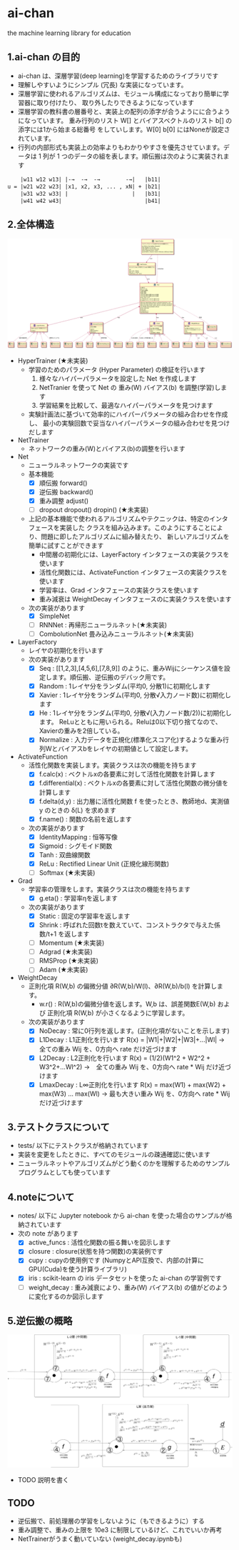 # ai-chan
the machine learning library for education

## 1.ai-chan の目的
* ai-chan は、深層学習(deep learning)を学習するためのライブラリです
* 理解しやすいようにシンプル (冗長) な実装になっています。
* 深層学習に使われるアルゴリズムは、モジュール構成になっており簡単に学習器に取り付けたり、
取り外したりできるようになっています
* 深層学習の教科書の層番号と、実装上の配列の添字が合うようにに合うようになっています。
重み行列のリスト W[] とバイアスベクトルのリスト b[] の添字には1から始まる総番号
をしていします。W[0] b[0] にはNoneが設定されています。
* 行列の内部形式も実装上の効率よりもわかりやすさを優先させています。データは 1 列が
1 つのデータの組を表します。順伝搬は次のように実装されます
```
    |w11 w12 w13| |-→  -→  -→        -→|   |b11|
u = |w21 w22 w23| |x1, x2, x3, ... , xN| + |b21|
    |w31 w32 w33| |                    |   |b31|
    |w41 w42 w43|                          |b41|
```
## 2.全体構造
![Classdiagram](docs/class.png)
* HyperTrainer (★未実装)
    * 学習のためのパラメータ (Hyper Parameter) の検証を行います
      1. 様々なハイパーパラメータを設定した Net を作成します
      1. NetTranier を使って Net の 重み(W) バイアス(b) を調整(学習)します
      1. 学習結果を比較して、最適なハイパーパラメータを見つけます
    * 実験計画法に基づいて効率的にハイパーパラメータの組み合わせを作成し、
      最小の実験回数で妥当なハイパーパラメータの組み合わせを見つけだします
* NetTrainer
    * ネットワークの重み(W)とバイアス(b)の調整を行います
* Net
    * ニューラルネットワークの実装です
    * 基本機能
      * [x] 順伝搬 forward()
      * [x] 逆伝搬 backward()
      * [x] 重み調整 adjust()
      * [ ] dropout dropout() dropin() (★未実装)
    * 上記の基本機能で使われるアルゴリズムやテクニックは、特定のインタフェースを実装した
      クラスを組み込みます。このようにすることにより、問題に即したアルゴリズムに組み替えたり、
      新しいアルゴリズムを簡単に試すことができます
      * 中間層の初期化には、LayerFactory インタフェースの実装クラスを使います
      * 活性化関数には、ActivateFunction インタフェースの実装クラスを使います
      * 学習率は、Grad インタフェースの実装クラスを使います
      * 重み減衰は WeightDecay インタフェースのに実装クラスを使います
    * 次の実装があります
      * [x] SimpleNet
      * [ ] RNNNet : 再帰形ニューラルネット(★未実装)
      * [ ] CombolutionNet 畳み込みニューラルネット(★未実装)
* LayerFactory
    * レイヤの初期化を行います
    * 次の実装があります
      * [x] Seq : [[1,2,3],[4,5,6],[7,8,9]] のように、重みWijにシーケンス値を設定します。順伝搬、逆伝搬のデバック用です。
      * [x] Random : 1レイヤ分をランダム(平均0, 分散1)に初期化します
      * [x] Xavier : 1レイヤ分をランダム(平均0, 分散√入力ノード数)に初期化します
      * [x] He : 1レイヤ分をランダム(平均0, 分散√(入力ノード数/2))に初期化します。
      ReLuとともに用いられる。Reluは0以下切り捨てなので、Xavierの重みを2倍している。
      * [x] Normalize : 入力データを正規化(標準化スコア化)するような重み行列Wとバイアスbをレイヤの初期値として設定します。
* ActivateFunction
    * 活性化関数を実装します。実装クラスは次の機能を持ちます
      * [x] f.calc(x) : ベクトルxの各要素に対して活性化関数を計算します
      * [x] f.differential(x) : ベクトルxの各要素に対して活性化関数の微分値を計算します
      * [x] f.delta(d,y) : 出力層に活性化関数 f を使ったとき、教師地d、実測値y のときの δ(L) を求めます
      * [x] f.name() : 関数の名前を返します
    * 次の実装があります
      * [x] IdentityMapping : 恒等写像
      * [x] Sigmoid : シグモイド関数
      * [x] Tanh : 双曲線関数
      * [x] ReLu : Rectified Linear Unit (正規化線形関数)
      * [ ] Softmax (★未実装)
* Grad
    * 学習率の管理をします。実装クラスは次の機能を持ちます
      * [x] g.eta() : 学習率ηを返します
    * 次の実装があります
      * [x] Static : 固定の学習率を返します
      * [x] Shrink : 呼ばれた回数tを数えていて、コンストラクタで与えた係数/t+1 を返します
      * [ ] Momentum (★未実装)
      * [ ] Adgrad   (★未実装)
      * [ ] RMSProp  (★未実装)
      * [ ] Adam  (★未実装)
* WeightDecay
    * 正則化項 R(W,b) の偏微分値 ∂R(W,b)/W(l)、∂R(W,b)/b(l) を計算します。
        * w.r() : R(W,b)の偏微分値を返します。W,b は、誤差関数E(W,b) および 
          正則化項 R(W,b) が小さくなるように学習します。
    * 次の実装があります
        * [x] NoDecay : 常に0行列を返します。(正則化項がないことを示します)
        * [x] L1Decay : L1正則化を行います R(x) = |W1|+|W2|+|W3|+...|Wl| → 全ての重み Wij を、0方向へ rate だけ近づけます
        * [x] L2Decay : L2正則化を行います R(x) = (1/2)(W1^2 + W2^2 + W3^2+...Wl^2) →　全ての重み Wij を、0方向へ rate * Wij だけ近づけます
        * [x] LmaxDecay : L∞正則化を行います R(x) = max(W1) + max(W2) + max(W3) ... max(Wl) → 最も大きい重み Wij を、0方向へ rate * Wij だけ近づけます
## 3.テストクラスについて
* tests/ 以下にテストクラスが格納されています
* 実装を変更をしたときに、すべてのモジュールの疎通確認に使います
* ニューラルネットやアルゴリズムがどう動くのかを理解するためのサンプルプログラムとしても使っています
## 4.noteについて
* notes/ 以下に Jupyter notebook から ai-chan を使った場合のサンプルが格納されています
* 次の note があります
    * [x] active_funcs : 活性化関数の振る舞いを図示します
    * [x] closure : closure(状態を持つ関数)の実装例です
    * [x] cupy : cupyの使用例です (NumpyとAPI互換で、内部の計算にGPU(Cuda)を使う計算ライブラリ)
    * [x] iris : scikit-learn の iris データセットを使った ai-chan の学習例です
    * [ ] weight_decay : 重み減衰により、重み(W) バイアス(b) の値がどのように変化するのか図示します
## 5.逆伝搬の概略
![backward](docs/backward.png)
* TODO 説明を書く
## TODO
* 逆伝搬で、前処理層の学習をしないように（もできるように）する
* 重み調整で、重みの上限を 10e3 に制限しているけど、これでいいか再考
* NetTrainerがうまく動いていない (weight_decay.ipynbも)